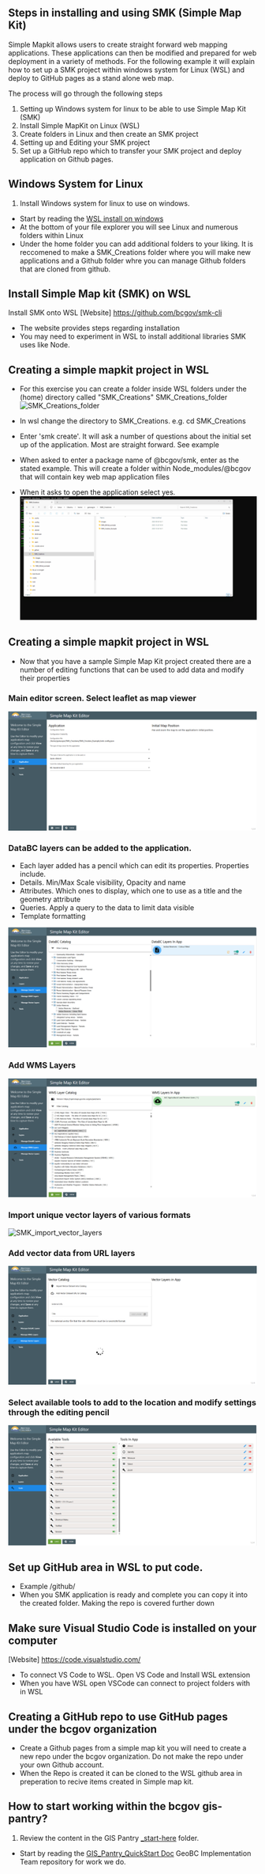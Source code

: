 ## Steps in installing and using SMK (Simple Map Kit)

Simple Mapkit allows users to create straight forward web mapping applications. These applications can then be modified and prepared for web deployment in a variety of methods. For the following example it will explain how to set up a SMK project within windows system for Linux (WSL) and deploy to GitHub pages as a stand alone web map.


The process will go through the following steps

1. Setting up Windows system for linux to be able to use Simple Map Kit (SMK)
2. Install Simple MapKit on Linux (WSL)
3. Create folders in Linux and then create an SMK project
4. Setting up and Editing your SMK project
5. Set up a GitHub repo which to transfer your SMK project and deploy application on Github pages.

## Windows System for Linux
1. Install Windows system for linux to use on windows.
- Start by reading the [WSL install on windows](<https://learn.microsoft.com/en-us/windows/wsl/install>)
- At the bottom of your file explorer you will see Linux and numerous folders within Linux
- Under the home folder you can add additional folders to your liking. It is reccomened to make a SMK_Creations folder where you will make new applications and a Github folder whre you can manage Github folders that are cloned from github.


## Install Simple Map kit (SMK) on WSL
Install SMK onto WSL
[Website] https://github.com/bcgov/smk-cli
- The website provides steps regarding installation
- You may need to experiment in WSL to install additional libraries SMK uses like Node.


## Creating a simple mapkit project in WSL
- For this exercise you can create a folder inside WSL folders under the (home) directory called "SMK_Creations"
SMK_Creations_folder
![SMK_Creations_folder](./Gif/Create_SMK_Example.png)

- In wsl change the directory to SMK_Creations. e.g. cd SMK_Creations
- Enter 'smk create'. It will ask a number of questions about the initial set up of the application. Most are straight forward. See example
- When asked to enter a package name of @bcgov/smk, enter as the stated example. This will create a folder within Node_modules/@bcgov that will contain key web map application files
- When it asks to open the application select yes.
![Create_SMK_Example](./Gif/Create_SMK_Example.gif)

## Creating a simple mapkit project in WSL
- Now that you have a sample Simple Map Kit project created there are a number of editing functions that can be used to add data and modify their properties
  
### Main editor screen. Select leaflet as map viewer
![SMK_main_edit_screen](./Gif/SMK_main_edit_screen.png)

### DataBC layers can be added to the application. 
- Each layer added has a pencil which can edit its properties. Properties include.
- Details. Min/Max Scale visibility, Opacity and name
- Attributes. Which ones to display, which one to use as a title and the geometry attribute
- Queries. Apply a query to the data to limit data visible
- Template formatting

![SMK_dataBC_layers](./Gif/SMK_dataBC_layers.png)

### Add WMS Layers
![SMK_WMS_layers](./Gif/SMK_WMS_layers.png)

### Import unique vector layers of various formats
![SMK_import_vector_layers](./Gif/SMK_import_vector_layers.png)

### Add vector data from URL layers
![SMK_add_vector_URL_layers](./Gif/SMK_add_vector_URL_layers.png)

### Select available tools to add to the location and modify settings through the editing pencil
![SMK_Tools](./Gif/SMK_Tools.png)

## Set up GitHub area in WSL to put code.
- Example /github/
- When you SMK application is ready and complete you can copy it into the created folder. Making the repo is covered further down

## Make sure Visual Studio Code is installed on your computer
[Website] https://code.visualstudio.com/
- To connect VS Code to WSL. Open VS Code and Install WSL extension
- When you have WSL open VSCode can connect to project folders with in WSL

## Creating a GitHub repo to use GitHub pages under the bcgov organization
- Create a Github pages from a simple map kit you will need to create a new repo under the bcgov organization. Do not make the repo under your own Github account.
- When the Repo is created it can be cloned to the WSL github area in preperation to recive items created in Simple map kit.

## How to start working within the bcgov gis-pantry? 
1. Review the content in the GIS Pantry [_start-here](../_start-here) folder.
- Start by reading the [GIS_Pantry_QuickStart Doc](<QuickStart - BEGIN HERE.md>)
GeoBC Implementation Team repository for work we do.
